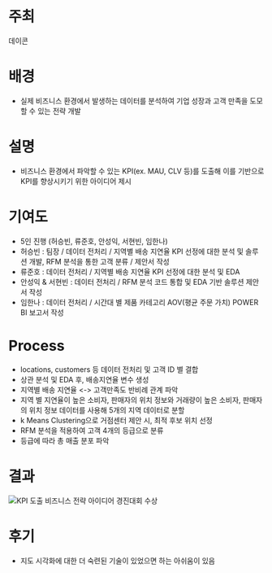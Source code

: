 # 주최
데이콘

# 배경
- 실제 비즈니스 환경에서 발생하는 데이터를 분석하여 기업 성장과 고객 만족을 도모할 수 있는 전략 개발
  
# 설명
- 비즈니스 환경에서 파악할 수 있는 KPI(ex. MAU, CLV 등)를 도출해 이를 기반으로 KPI를 향상시키기 위한  아이디어 제시

# 기여도
- 5인 진행 (허승빈, 류준호, 안성익, 서현빈, 임한나)
- 허승빈 : 팀장 / 데이터 전처리 / 지역별 배송 지연율 KPI 선정에 대한 분석 및 솔루션 개발, RFM 분석을 통한 고객 분류 / 제안서 작성
- 류준호 : 데이터 전처리 / 지역별 배송 지연율 KPI 선정에 대한 분석 및 EDA
- 안성익 & 서현빈 : 데이터 전처리 / RFM 분석 코드 통합 및 EDA 기반 솔루션 제안서 작성
- 임한나 : 데이터 전처리 / 시간대 별 제품 카테고리 AOV(평균 주문 가치) POWER BI 보고서 작성

# Process
- locations, customers 등 데이터 전처리 및 고객 ID 별 결합
- 상관 분석 및 EDA 후, 배송지연율 변수 생성
- 지역별 배송 지연율 <-> 고객만족도 반비례 관계 파악
- 지역 별 지연율이 높은 소비자, 판매자의 위치 정보와 거래량이 높은 소비자, 판매자의 위치 정보 데이터를 사용해 5개의 지역 데이터로 분할
- k Means Clustering으로 거점센터 제안 시, 최적 후보 위치 선정
- RFM 분석을 적용하여 고객 4개의 등급으로 분류
- 등급에 따라 총 매출 분포 파악 

# 결과
![KPI 도출 비즈니스 전략 아이디어 경진대회 수상](https://github.com/user-attachments/assets/386a65d7-e771-4572-8777-5b82916b7cc4)

# 후기
- 지도 시각화에 대한 더 숙련된 기술이 있었으면 하는 아쉬움이 있음
